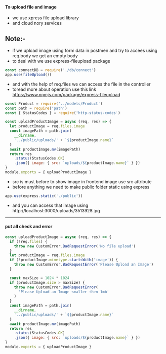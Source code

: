 #### To upload file and image

- we use xpress file upload library
- and cloud nory services

## Note:-

- if we upload image using form data in postmen and try to accees using req.body we get an empty body
- to deal with we use express-fileupload package

```js
const connectDB = require('./db/connect')
app.use(fileUpload())
```

- and with the help of req.files we can access the file in the controller
- toread more about operation use this link https://www.npmjs.com/package/express-fileupload

```js
const Product = require('../models/Product')
const path = require('path')
const { StatusCodes } = require('http-status-codes')

const uploadProductImage = async (req, res) => {
  let productImage = req.files.image
  const imagePath = path.join(
    __dirname,
    '../public/uploads/' + `${productImage.name}`
  )
  await productImage.mv(imagePath)
  return res
    .status(StatusCodes.OK)
    .json({ image: { src: `uploads/${productImage.name}` } })
}
module.exports = { uploadProductImage }
```

- src is must before to show image in frontend image use src attribute
- before anything we need to make public folder static using express

```js
app.use(express.static('./public'))
```

- and you can access that image using http://localhost:3000/uploads/3513928.jpg

---

#### put all check and error

```js
const uploadProductImage = async (req, res) => {
  if (!req.files) {
    throw new CustomError.BadRequestError('No file upload')
  }
  let productImage = req.files.image
  if (!productImage.mimetype.startsWith('image')) {
    throw new CustomError.BadRequestError('Please Upload an Image')
  }

  const maxSize = 1024 * 1024
  if (productImage.size > maxSize) {
    throw new CustomError.BadRequestError(
      'Please Upload an Image smaller then 1mb'
    )
  }
  const imagePath = path.join(
    __dirname,
    '../public/uploads/' + `${productImage.name}`
  )
  await productImage.mv(imagePath)
  return res
    .status(StatusCodes.OK)
    .json({ image: { src: `uploads/${productImage.name}` } })
}
module.exports = { uploadProductImage }
```
